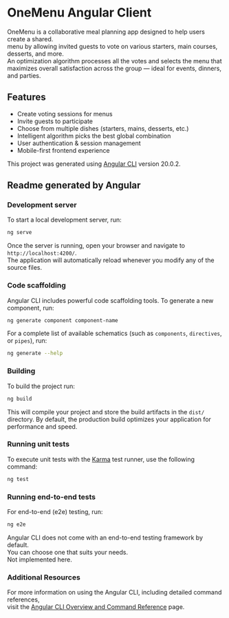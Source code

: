 # OneMenu Angular Client

OneMenu is a collaborative meal planning app designed to help users create a shared.  
menu by allowing invited guests to vote on various starters, main courses, desserts, and more.  
An optimization algorithm processes all the votes and selects the menu that  
maximizes overall satisfaction across the group — ideal for events, dinners, and parties.

## Features

- Create voting sessions for menus
- Invite guests to participate
- Choose from multiple dishes (starters, mains, desserts, etc.)
- Intelligent algorithm picks the best global combination
- User authentication & session management
- Mobile-first frontend experience

This project was generated using [Angular CLI](https://github.com/angular/angular-cli) version 20.0.2.

## Readme generated by Angular

### Development server

To start a local development server, run:

```bash
ng serve
```

Once the server is running, open your browser and navigate to `http://localhost:4200/`.  
The application will automatically reload whenever you modify any of the source files.

### Code scaffolding

Angular CLI includes powerful code scaffolding tools. To generate a new component, run:

```bash
ng generate component component-name
```

For a complete list of available schematics (such as `components`, `directives`, or `pipes`), run:

```bash
ng generate --help
```

### Building

To build the project run:

```bash
ng build
```

This will compile your project and store the build artifacts in the `dist/` directory. By default, the production build optimizes your application for performance and speed.

### Running unit tests

To execute unit tests with the [Karma](https://karma-runner.github.io) test runner, use the following command:

```bash
ng test
```

### Running end-to-end tests

For end-to-end (e2e) testing, run:

```bash
ng e2e
```

Angular CLI does not come with an end-to-end testing framework by default.  
You can choose one that suits your needs.  
Not implemented here.

### Additional Resources

For more information on using the Angular CLI, including detailed command references,  
visit the [Angular CLI Overview and Command Reference](https://angular.dev/tools/cli) page.
